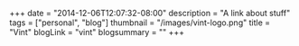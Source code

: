 +++
date = "2014-12-06T12:07:32-08:00"
description = "A link about stuff"
tags = ["personal", "blog"]
thumbnail = "/images/vint-logo.png"
title = "Vint"
blogLink = "vint"
blogsummary = ""
+++
